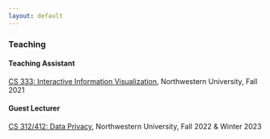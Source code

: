 ```yaml
---
layout: default
---
```

### Teaching

#### Teaching Assistant
[CS 333: Interactive Information Visualization](https://www.mccormick.northwestern.edu/computer-science/academics/courses/descriptions/333.html), Northwestern University, Fall 2021

#### Guest Lecturer
[CS 312/412: Data Privacy](https://www.mccormick.northwestern.edu/computer-science/academics/courses/descriptions/312-412.html), Northwestern University, Fall 2022 & Winter 2023
